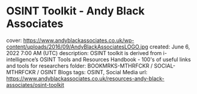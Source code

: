 # OSINT Toolkit - Andy Black Associates

cover: https://www.andyblackassociates.co.uk/wp-content/uploads/2016/09/AndyBlackAssociatesLOGO.jpg
created: June 6, 2022 7:00 AM (UTC)
description: OSINT toolkit is derived from i-intelligence’s OSINT Tools and Resources Handbook - 100's of useful links and tools for researchers
folder: BOOKMRKS-MTHRFCKR / SOCIAL-MTHRFCKR / OSINT Blogs
tags: OSINT, Social Media
url: https://www.andyblackassociates.co.uk/resources-andy-black-associates/osint-toolkit